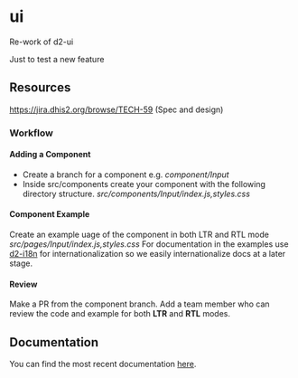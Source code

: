 # ui
Re-work of d2-ui

Just to test a new feature

## Resources
https://jira.dhis2.org/browse/TECH-59 (Spec and design)

### Workflow

#### Adding a Component
- Create a branch for a component e.g. _component/Input_
- Inside src/components create your component with the following directory structure. _src/components/Input/index.js,styles.css_

#### Component Example
Create an example uage of the component in both LTR and RTL mode _src/pages/Input/index.js,styles.css_
For documentation in the examples use [d2-i18n](https://github.com/dhis2/d2-i18n) for internationalization so we easily internationalize docs at a later stage.

#### Review
Make a PR from the component branch. Add a team member who can review the code and example for both **LTR** and **RTL** modes.

## Documentation
You can find the most recent documentation [here](https://github.com/facebookincubator/create-react-app/blob/master/packages/react-scripts/template/README.md).
